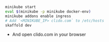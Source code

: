 ```bash
minikube start
eval $(minikube -p minikube docker-env)
minikube addons enable ingress
# Add `<MINIKUBE_IP> clido.com` to /etc/hosts
skaffold dev
```
- And open clido.com in your browser
